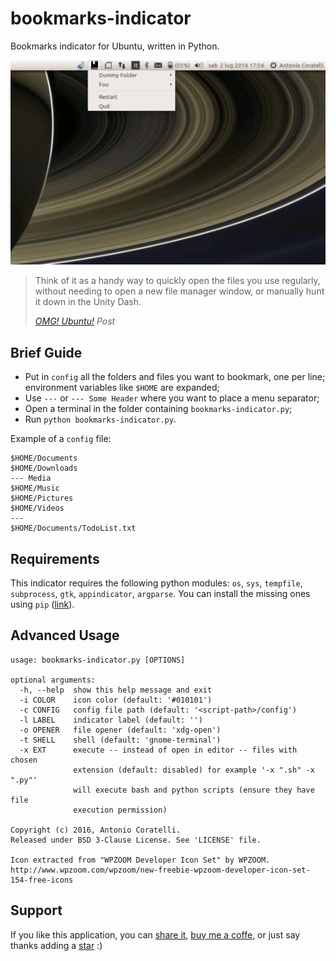 # bookmarks-indicator

Bookmarks indicator for Ubuntu, written in Python.

![example][animation]

> Think of it as a handy way to quickly open the files you use regularly,
> without needing to open a new file manager window, or manually hunt it
> down in the Unity Dash.
>
> _[OMG! Ubuntu!][omgubuntu] Post_

## Brief Guide

- Put in `config` all the folders and files you want to bookmark, one per line;
  environment variables like `$HOME` are expanded;
- Use `---` or `--- Some Header` where you want to place a menu separator;
- Open a terminal in the folder containing `bookmarks-indicator.py`;
- Run `python bookmarks-indicator.py`.

Example of a `config` file:

    $HOME/Documents
    $HOME/Downloads
    --- Media
    $HOME/Music
    $HOME/Pictures
    $HOME/Videos
    ---
    $HOME/Documents/TodoList.txt

## Requirements

This indicator requires the following python modules: `os`, `sys`, `tempfile`,
`subprocess`, `gtk`, `appindicator`, `argparse`.
You can install the missing ones using `pip` ([link][pip]).

## Advanced Usage

    usage: bookmarks-indicator.py [OPTIONS]

    optional arguments:
      -h, --help  show this help message and exit
      -i COLOR    icon color (default: '#010101')
      -c CONFIG   config file path (default: '<script-path>/config')
      -l LABEL    indicator label (default: '')
      -o OPENER   file opener (default: 'xdg-open')
      -t SHELL    shell (default: 'gnome-terminal')
      -x EXT      execute -- instead of open in editor -- files with chosen
                  extension (default: disabled) for example '-x ".sh" -x ".py"'
                  will execute bash and python scripts (ensure they have file
                  execution permission)

    Copyright (c) 2016, Antonio Coratelli.
    Released under BSD 3-Clause License. See 'LICENSE' file.

    Icon extracted from "WPZOOM Developer Icon Set" by WPZOOM.
    http://www.wpzoom.com/wpzoom/new-freebie-wpzoom-developer-icon-set-154-free-icons

## Support

If you like this application, you can [share it][support_share],
[buy me a coffe][support_paypal], or just say thanks adding a
[star][support_star] :)


[animation]: https://raw.githubusercontent.com/antoniocoratelli/bookmarks-indicator/master/res/animation.gif
[omgubuntu]: http://www.omgubuntu.co.uk/2016/09/simple-bookmarks-indicator-ubuntu-desktop
[pip]: https://wiki.python.org/moin/CheeseShopTutorial#Installing_Distributions

[support_share]:  https://www.addtoany.com/share/#url=github.com/antoniocoratelli/bookmarks-indicator
[support_star]:   https://github.com/antoniocoratelli/bookmarks-indicator/stargazers
[support_paypal]: https://www.paypal.com/cgi-bin/webscr?cmd=_s-xclick&hosted_button_id=GFD8AU9YJB36S
